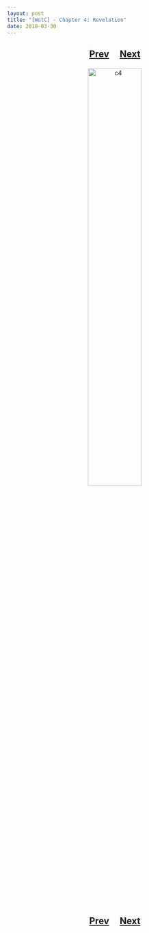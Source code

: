```yaml
---
layout: post
title: "[WotC] - Chapter 4: Revelation"
date: 2018-03-30
---
```


<h2>
  <p style="text-align:center;">
    <a href="/wingsofthechorus/archive/2018/03/23/chapter3">Prev</a>
    &nbsp;&nbsp;&nbsp;
    <a href="/wingsofthechorus/archive/2018/04/05/chapter5">Next</a>
  </p>
</h2>

<p style="text-align:center;">
  <img src="/wingsofthechorus/images/c4.png" width="50%" alt="c4"/>
</p>

<h2>
  <p style="text-align:center;">
    <a href="/wingsofthechorus/archive/2018/03/23/chapter3">Prev</a>
    &nbsp;&nbsp;&nbsp;
    <a href="/wingsofthechorus/archive/2018/04/05/chapter5">Next</a>
  </p>
</h2>
